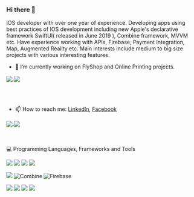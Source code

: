 ### Hi there 👋

IOS developer with over one year of experience. Developing apps using best practices of IOS development including new Apple's declarative framework SwiftUI( released in June 2019 ), Combine framework, MVVM etc. Have experience working with APIs, Firebase, Payment Integration, Map, Augmented Reality etc.
Main interests include medium to big size projects with various interesting features. 

- 🔭 I’m currently working on FlyShop and Online Printing projects.
<a href="https://github.com/KALIMI/OnlinePrinting">
  <img align="center" src="https://github-readme-stats.vercel.app/api/pin/?username=KALIMI&repo=OnlinePrinting&theme=vision-friendly-dark" />
</a>
<a href="https://github.com/KALIMI/FlyShop">
  <img align="center" src="https://github-readme-stats.vercel.app/api/pin/?username=KALIMI&repo=FlyShop&theme=vision-friendly-dark" />
</a>


<br></br>
- 📫 How to reach me: [LinkedIn](https://www.linkedin.com/in/karen-mirakyan-236915202/), [Facebook](https://www.facebook.com/karen.mirakyan/)

<a href="https://github.com/anuraghazra/github-readme-stats">
  <img align="center" src="https://github-readme-stats.vercel.app/api?username=KALIMI&show_icons=true&theme=synthwave" />
</a>
<a href="https://github.com/KALIMI">
  <img align="center" src="https://github-readme-stats.vercel.app/api/top-langs/?username=KALIMI&layout=compact&theme=dark" />
</a>

<br></br>
💻  Programming Languages, Frameworks and Tools

![](https://img.shields.io/badge/Code-Swift-informational?style=plastic&logo=Swift&logoColor=white&color=2bbc8a)
![](https://img.shields.io/badge/Code-Kotlin-informational?style=plastic&logo=Kotlin&logoColor=white&color=2bbc8a)
![](https://img.shields.io/badge/Code-Java-informational?style=plastic&logo=Java&logoColor=white&color=2bbc8a)
![](https://img.shields.io/badge/Code-C++-informational?style=plastic&logo=C++&logoColor=white&color=2bbc8a)

![](https://img.shields.io/badge/SwiftUI-informational?style=plastic&logo=apple&logoColor=white&color=2bbc8a)
![Combine](https://img.shields.io/badge/-Apple-05122A?style=flat-square&logo=Firebase)
![Firebase](https://img.shields.io/badge/-Firebase-05122A?style=flat-square&logo=Firebase)


![](https://img.shields.io/badge/AugmentedReality-informational?style=plastic&logo=apple&logoColor=white&color=2bbc8a)
![](https://img.shields.io/badge/SDWebImageSwiftUI-informational?style=plastic&logo=github&logoColor=white&color=2bbc8a)
![](https://img.shields.io/badge/Alamofire-informational?style=plastic&logo=github&logoColor=white&color=2bbc8a)
![](https://img.shields.io/badge/FocusEntity-informational?style=plastic&logo=github&logoColor=white&color=2bbc8a)


<!--
**KALIMI/KALIMI** is a ✨ _special_ ✨ repository because its `README.md` (this file) appears on your GitHub profile.

Here are some ideas to get you started:

- 🌱 I’m currently learning ...
- 👯 I’m looking to collaborate on ...
- 🤔 I’m looking for help with ...
- 💬 Ask me about ...
- 😄 Pronouns: ...
- ⚡ Fun fact: ...
-->
